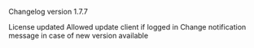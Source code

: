 Changelog version 1.7.7
 
License updated
Allowed update client if logged in
Change notification message in case of new version available
